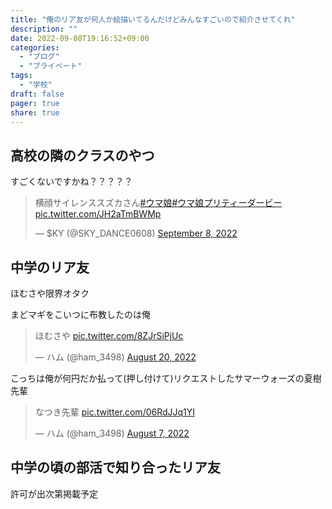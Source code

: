 ```yaml
---
title: "俺のリア友が何人か絵描いてるんだけどみんなすごいので紹介させてくれ"
description: ""
date: 2022-09-08T19:16:52+09:00
categories:
  - "ブログ"
  - "プライベート"
tags:
  - "学校"
draft: false
pager: true
share: true
---
```



## 高校の隣のクラスのやつ

すごくないですかね？？？？？

<blockquote class="twitter-tweet"><p lang="ja" dir="ltr">横顔サイレンススズカさん<a href="https://twitter.com/hashtag/%E3%82%A6%E3%83%9E%E5%A8%98?src=hash&amp;ref_src=twsrc%5Etfw">#ウマ娘</a><a href="https://twitter.com/hashtag/%E3%82%A6%E3%83%9E%E5%A8%98%E3%83%97%E3%83%AA%E3%83%86%E3%82%A3%E3%83%BC%E3%83%80%E3%83%BC%E3%83%93%E3%83%BC?src=hash&amp;ref_src=twsrc%5Etfw">#ウマ娘プリティーダービー</a> <a href="https://t.co/JH2aTmBWMp">pic.twitter.com/JH2aTmBWMp</a></p>&mdash; $KY (@SKY_DANCE0608) <a href="https://twitter.com/SKY_DANCE0608/status/1567817831361945600?ref_src=twsrc%5Etfw">September 8, 2022</a></blockquote> <script async src="https://platform.twitter.com/widgets.js" charset="utf-8"></script>



## 中学のリア友

ほむさや限界オタク

まどマギをこいつに布教したのは俺

<blockquote class="twitter-tweet"><p lang="ja" dir="ltr">ほむさや <a href="https://t.co/8ZJrSiPjUc">pic.twitter.com/8ZJrSiPjUc</a></p>&mdash; ハム (@ham_3498) <a href="https://twitter.com/ham_3498/status/1560982903592726528?ref_src=twsrc%5Etfw">August 20, 2022</a></blockquote> <script async src="https://platform.twitter.com/widgets.js" charset="utf-8"></script>

こっちは俺が何円だか払って(押し付けて)リクエストしたサマーウォーズの夏樹先輩

<blockquote class="twitter-tweet"><p lang="ja" dir="ltr">なつき先輩 <a href="https://t.co/06RdJJq1YI">pic.twitter.com/06RdJJq1YI</a></p>&mdash; ハム (@ham_3498) <a href="https://twitter.com/ham_3498/status/1556121799985082369?ref_src=twsrc%5Etfw">August 7, 2022</a></blockquote> <script async src="https://platform.twitter.com/widgets.js" charset="utf-8"></script>

## 中学の頃の部活で知り合ったリア友

許可が出次第掲載予定

